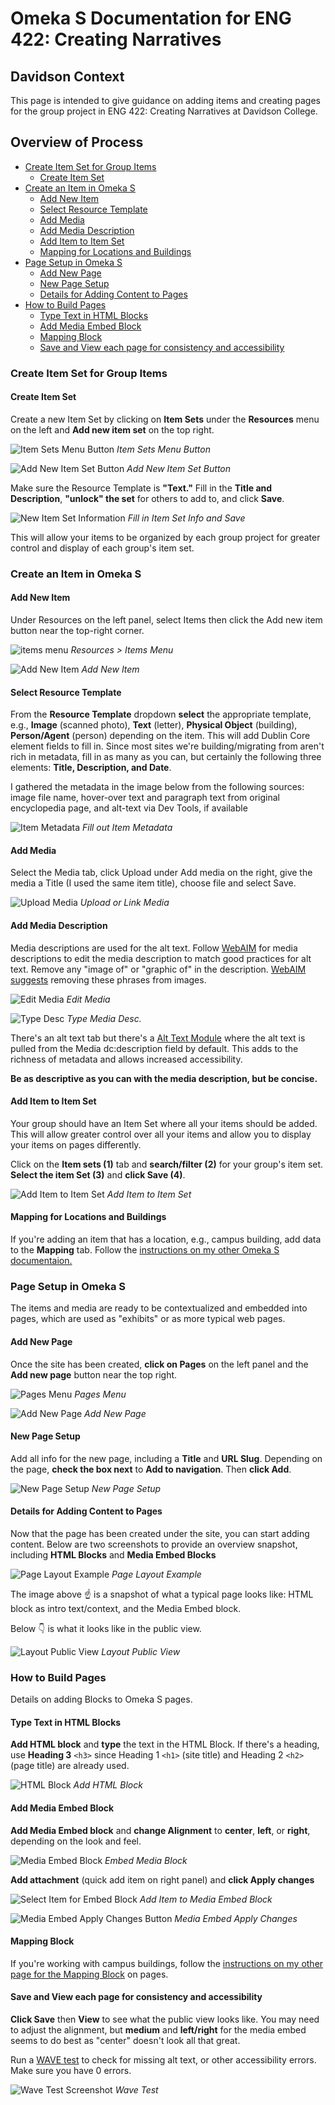 # Omeka S Documentation for ENG 422: Creating Narratives
<!-- no toc -->
## Davidson Context
<!-- no toc -->
This page is intended to give guidance on adding items and creating pages for the group project in ENG 422: Creating Narratives at Davidson College.

## Overview of Process

- [Create Item Set for Group Items](#create-item-set-for-group-items)
  - [Create Item Set](#create-item-set)
- [Create an Item in Omeka S](#create-an-item-in-omeka-s)
  - [Add New Item](#add-new-item)
  - [Select Resource Template](#select-resource-template)
  - [Add Media](#add-media)
  - [Add Media Description](#add-media-description)
  - [Add Item to Item Set](#add-item-to-item-set)
  - [Mapping for Locations and Buildings](#mapping-for-locations-and-buildings)
- [Page Setup in Omeka S](#page-setup-in-omeka-s)
  - [Add New Page](#add-new-page)
  - [New Page Setup](#new-page-setup)
  - [Details for Adding Content to Pages](#details-for-adding-content-to-pages)
- [How to Build Pages](#how-to-build-pages)
  - [Type Text in HTML Blocks](#type-text-in-html-blocks)
  - [Add Media Embed Block](#add-media-embed-block)
  - [Mapping Block](#mapping-block)
  - [Save and View each page for consistency and accessibility](#save-and-view-each-page-for-consistency-and-accessibility)

### Create Item Set for Group Items

#### Create Item Set

Create a new Item Set by clicking on **Item Sets** under the **Resources** menu on the left and **Add new item set** on the top right.

![Item Sets Menu Button](./help_files/Item_Set_Menu.png "Item Sets Menu Button")
*Item Sets Menu Button*

![Add New Item Set Button](./help_files/Item_Set_Add_New.png "Add New Item Set Button")
*Add New Item Set Button*

Make sure the Resource Template is **"Text."** Fill in the **Title and Description**, **"unlock" the set** for others to add to, and click **Save**.

![New Item Set Information](./help_files/Item_Set_New_Save.png "New Item Set Save")
*Fill in Item Set Info and Save*

This will allow your items to be organized by each group project for greater control and display of each group's item set.

### Create an Item in Omeka S

#### Add New Item

Under Resources on the left panel, select Items then click the Add new item button near the top-right corner.

![items menu](./help_files/Items_Menu.png "Item Menu")
*Resources > Items Menu*

![Add New Item](./help_files/Add_New_Item_Button.png "Add New Item")
*Add New Item*

#### Select Resource Template

From the **Resource Template** dropdown **select** the appropriate template, e.g., **Image** (scanned photo), **Text** (letter), **Physical Object** (building), **Person/Agent** (person) depending on the item. This will add Dublin Core element fields to fill in. Since most sites we're building/migrating from aren't rich in metadata, fill in as many as you can, but certainly the following three elements: **Title, Description, and Date**.

I gathered the metadata in the image below from the following sources: image file name, hover-over text and paragraph text from original encyclopedia page, and alt-text via Dev Tools, if available

![Item Metadata](./help_files/Item_Metadata_Laundry.png "Item Metadata")
*Fill out Item Metadata*

#### Add Media

Select the Media tab, click Upload under Add media on the right, give the media a Title (I used the same item title), choose file and select Save.

![Upload Media](./help_files/New_Item_Media.png "Upload Media")
*Upload or Link Media*

#### Add Media Description

Media descriptions are used for the alt text. Follow [WebAIM](https://webaim.org/techniques/alttext/#context) for media descriptions to edit the media description to match good practices for alt text. Remove any "image of" or "graphic of" in the description. [WebAIM suggests](https://webaim.org/techniques/alttext/#context) removing these phrases from images.

![Edit Media](./help_files/Edit_Media.png "Edit Media")
*Edit Media*

![Type Desc](./help_files/Edit_Media_Desc_Alt.png "Type Media Desc.")
*Type Media Desc.*

There's an alt text tab but there's a [Alt Text Module](https://github.com/zerocrates/AltText) where the alt text is pulled from the Media dc:description field by default. This adds to the richness of metadata and allows increased accessibility.

**Be as descriptive as you can with the media description, but be concise.**

#### Add Item to Item Set

Your group should have an Item Set where all your items should be added. This will allow greater control over all your items and allow you to display your items on pages differently.

Click on the **Item sets (1)** tab and **search/filter (2)** for your group's item set. **Select the item Set (3)** and **click Save (4)**.

![Add Item to Item Set](./help_files/Item_Set_Add_Item.png "Add Item to Item Set")
*Add Item to Item Set*

#### Mapping for Locations and Buildings

If you're adding an item that has a location, e.g., campus building, add data to the **Mapping** tab. Follow the [instructions on my other Omeka S documentaion.](https://github.com/Davidson-Library/Omeka-S/blob/main/Migrate_to_Omeka_S.md#mapping-for-locations-and-buildings)

### Page Setup in Omeka S

The items and media are ready to be contextualized and embedded into pages, which are used as "exhibits" or as more typical web pages.

#### Add New Page

Once the site has been created, **click on Pages** on the left panel and the **Add new page** button near the top right.

![Pages Menu](./help_files/New_Page_Panel.png "Pages Menu")
*Pages Menu*

![Add New Page](./help_files/New_Page_Button.png "Add New Page")
*Add New Page*

#### New Page Setup

Add all info for the new page, including a **Title** and **URL Slug**. Depending on the page, **check the box next** to **Add to navigation**. Then **click Add**.

![New Page Setup](./help_files/New_Page_Info.png "New Page Setup")
*New Page Setup*

#### Details for Adding Content to Pages

Now that the page has been created under the site, you can start adding content. Below are two screenshots to provide an overview snapshot, including **HTML Blocks** and **Media Embed Blocks**

![Page Layout Example](./help_files/Page_Layout.png "Page Layout Example")
*Page Layout Example*

The image above :point_up: is a snapshot of what a typical page looks like: HTML block as intro text/context, and the Media Embed block.

Below :point_down: is what it looks like in the public view.

![Layout Public View](./help_files/Layout_Pub_View.png "Layout Public View")
*Layout Public View*

### How to Build Pages

Details on adding Blocks to Omeka S pages.

#### Type Text in HTML Blocks

**Add HTML block** and **type** the text in the HTML Block. If there's a heading, use **Heading 3** `<h3>` since Heading 1 `<h1>` (site title) and Heading 2 `<h2>` (page title) are already used.

![HTML Block](./help_files/Add_HTML_Block.png "Add HTML Block")
*Add HTML Block*

#### Add Media Embed Block

**Add Media Embed block** and **change Alignment** to **center**, **left**, or **right**, depending on the look and feel.

![Media Embed Block](./help_files/Embed_Media_Block.png "Media Embed")
*Embed Media Block*

**Add attachment** (quick add item on right panel) and **click Apply changes**

![Select Item for Embed Block](./help_files/Quick_Add_Item.png "Add Media to Embed")
*Add Item to Media Embed Block*

![Media Embed Apply Changes Button](./help_files/Embed_Media_Apply_Changes.png "Media Embed Apply Changes")
*Media Embed Apply Changes*

#### Mapping Block

If you're working with campus buildings, follow the [instructions on my other page for the Mapping Block](https://github.com/Davidson-Library/Omeka-S/blob/main/Migrate_to_Omeka_S.md#mapping-block) on pages.

#### Save and View each page for consistency and accessibility

**Click Save** then **View** to see what the public view looks like. You may need to adjust the alignment, but **medium** and **left/right** for the media embed seems to do best as "center" doesn't look all that great.

Run a [WAVE test](https://wave.webaim.org/) to check for missing alt text, or other accessibility errors. Make sure you have 0 errors.

![Wave Test Screenshot](./help_files/WAVE_Test.png "Wave Test")
*Wave Test*
